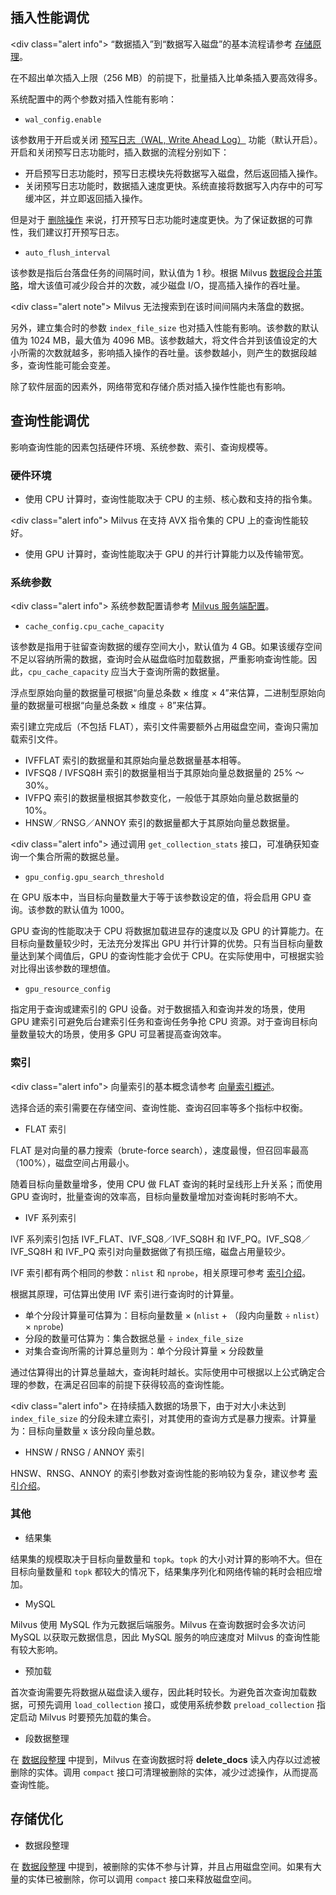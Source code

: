 ## 插入性能调优

<div class="alert info">
“数据插入”到“数据写入磁盘”的基本流程请参考 <a href="../storage/operation.md">存储原理</a>。
</div>

在不超出单次插入上限（256 MB）的前提下，批量插入比单条插入要高效得多。

系统配置中的两个参数对插入性能有影响：

- `wal_config.enable`

该参数用于开启或关闭 [预写日志（WAL, Write Ahead Log）](../write-ahead-log/write-ahead-log.md) 功能（默认开启）。开启和关闭预写日志功能时，插入数据的流程分别如下：

* 开启预写日志功能时，预写日志模块先将数据写入磁盘，然后返回插入操作。
* 关闭预写日志功能时，数据插入速度更快。系统直接将数据写入内存中的可写缓冲区，并立即返回插入操作。

但是对于 [删除操作](../storage/operation.md#删除) 来说，打开预写日志功能时速度更快。为了保证数据的可靠性，我们建议打开预写日志。

- `auto_flush_interval`

该参数是指后台落盘任务的间隔时间，默认值为 1 秒。根据 Milvus [数据段合并策略](../storage/operation.md#数据合并)，增大该值可减少段合并的次数，减少磁盘 I/O，提高插入操作的吞吐量。

<div class="alert note">
Milvus 无法搜索到在该时间间隔内未落盘的数据。
</div>

另外，建立集合时的参数 `index_file_size` 也对插入性能有影响。该参数的默认值为 1024 MB，最大值为 4096 MB。该参数越大，将文件合并到该值设定的大小所需的次数就越多，影响插入操作的吞吐量。该参数越小，则产生的数据段越多，查询性能可能会变差。

除了软件层面的因素外，网络带宽和存储介质对插入操作性能也有影响。

## 查询性能调优

影响查询性能的因素包括硬件环境、系统参数、索引、查询规模等。

### 硬件环境

- 使用 CPU 计算时，查询性能取决于 CPU 的主频、核心数和支持的指令集。

<div class="alert info">
Milvus 在支持 AVX 指令集的 CPU 上的查询性能较好。
</div>

- 使用 GPU 计算时，查询性能取决于 GPU 的并行计算能力以及传输带宽。

### 系统参数

<div class="alert info">
系统参数配置请参考 <a href="../setup/configuration.md">Milvus 服务端配置</a>。
</div>

- `cache_config.cpu_cache_capacity`

该参数是指用于驻留查询数据的缓存空间大小，默认值为 4 GB。如果该缓存空间不足以容纳所需的数据，查询时会从磁盘临时加载数据，严重影响查询性能。因此，`cpu_cache_capacity` 应当大于查询所需的数据量。

浮点型原始向量的数据量可根据“向量总条数 × 维度 × 4”来估算，二进制型原始向量的数据量可根据“向量总条数 × 维度 ÷ 8”来估算。

索引建立完成后（不包括 FLAT），索引文件需要额外占用磁盘空间，查询只需加载索引文件。

* IVFFLAT 索引的数据量和其原始向量总数据量基本相等。
* IVFSQ8 / IVFSQ8H 索引的数据量相当于其原始向量总数据量的 25% ～ 30%。
* IVFPQ 索引的数据量根据其参数变化，一般低于其原始向量总数据量的 10%。
* HNSW／RNSG／ANNOY 索引的数据量都大于其原始向量总数据量。

<div class="alert info">
通过调用 <code>get_collection_stats</code> 接口，可准确获知查询一个集合所需的数据总量。
</div>

- `gpu_config.gpu_search_threshold`

在 GPU 版本中，当目标向量数量大于等于该参数设定的值，将会启用 GPU 查询。该参数的默认值为 1000。

GPU 查询的性能取决于 CPU 将数据加载进显存的速度以及 GPU 的计算能力。在目标向量数量较少时，无法充分发挥出 GPU 并行计算的优势。只有当目标向量数量达到某个阈值后，GPU 的查询性能才会优于 CPU。在实际使用中，可根据实验对比得出该参数的理想值。

- `gpu_resource_config`

指定用于查询或建索引的 GPU 设备。对于数据插入和查询并发的场景，使用 GPU 建索引可避免后台建索引任务和查询任务争抢 CPU 资源。对于查询目标向量数量较大的场景，使用多 GPU 可显著提高查询效率。

### 索引

<div class="alert info">
向量索引的基本概念请参考 <a href="../vector-index/overview.md">向量索引概述</a>。
</div>

选择合适的索引需要在存储空间、查询性能、查询召回率等多个指标中权衡。

- FLAT 索引

FLAT 是对向量的暴力搜索（brute-force search），速度最慢，但召回率最高（100%），磁盘空间占用最小。
  
随着目标向量数量增多，使用 CPU 做 FLAT 查询的耗时呈线形上升关系；而使用 GPU 查询时，批量查询的效率高，目标向量数量增加对查询耗时影响不大。

- IVF 系列索引

IVF 系列索引包括 IVF_FLAT、IVF_SQ8／IVF_SQ8H 和 IVF_PQ。IVF_SQ8／IVF_SQ8H 和 IVF_PQ 索引对向量数据做了有损压缩，磁盘占用量较少。
  
IVF 索引都有两个相同的参数：`nlist` 和 `nprobe`，相关原理可参考 [索引介绍](../vector-index/index-type.md#索引介绍)。

根据其原理，可估算出使用 IVF 索引进行查询时的计算量。

* 单个分段计算量可估算为：目标向量数量 × (`nlist` + （段内向量数 ÷ `nlist`）× `nprobe`)
* 分段的数量可估算为：集合数据总量 ÷ `index_file_size`
* 对集合查询所需的计算总量则为：单个分段计算量 × 分段数量 

通过估算得出的计算总量越大，查询耗时越长。实际使用中可根据以上公式确定合理的参数，在满足召回率的前提下获得较高的查询性能。

<div class="alert info">
在持续插入数据的场景下，由于对大小未达到 <code>index_file_size</code> 的分段未建立索引，对其使用的查询方式是暴力搜索。计算量为：目标向量数量 x 该分段向量总数。
</div>

- HNSW / RNSG / ANNOY 索引

HNSW、RNSG、ANNOY 的索引参数对查询性能的影响较为复杂，建议参考 [索引介绍](../vector-index/index-type.md#索引介绍)。

### 其他

- 结果集

结果集的规模取决于目标向量数量和 `topk`。`topk` 的大小对计算的影响不大。但在目标向量数量和 `topk` 都较大的情况下，结果集序列化和网络传输的耗时会相应增加。

- MySQL

Milvus 使用 MySQL 作为元数据后端服务。Milvus 在查询数据时会多次访问 MySQL 以获取元数据信息，因此 MySQL 服务的响应速度对 Milvus 的查询性能有较大影响。

- 预加载

首次查询需要先将数据从磁盘读入缓存，因此耗时较长。为避免首次查询加载数据，可预先调用 `load_collection` 接口，或使用系统参数  `preload_collection` 指定启动 Milvus 时要预先加载的集合。

- 段数据整理

在 [数据段整理](./storage/operation.md#数据段整理) 中提到，Milvus 在查询数据时将 **delete_docs** 读入内存以过滤被删除的实体。调用 `compact` 接口可清理被删除的实体，减少过滤操作，从而提高查询性能。

## 存储优化
  
- 数据段整理

在 [数据段整理](../storage/operation.md#数据段整理) 中提到，被删除的实体不参与计算，并且占用磁盘空间。如果有大量的实体已被删除，你可以调用 `compact` 接口来释放磁盘空间。
